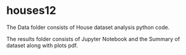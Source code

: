 # houses12

The Data folder consists of House dataset analysis python code.

The results folder consists of Jupyter Notebook and the Summary of dataset along with plots pdf.